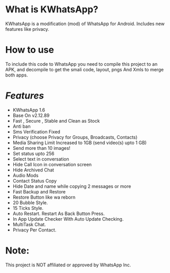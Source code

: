 # What is KWhatsApp?
KWhatsApp is a modification (mod) of WhatsApp for Android. Includes new features like privacy.

# How to use
To include this code to WhatsApp you need to compile this project to an APK, and decompile to get the smali code, layout, pngs And Xmls to merge both apps.

# **_Features_**
- KWhatsApp 1.6
- Base On v2.12.89
- Fast , Secure , Stable and Clean as Stock
- Anti ban
- Sms Verification Fixed
- Privacy (choose Privacy for Groups, Broadcasts, Contacts)
- Media Sharing Limit Increased to 1GB (send video(s) upto 1 GB)
- Send more than 10 images!
- Set status upto 256
- Select text in conversation
- Hide Call Icon in conversation screen
- Hide Archived Chat
- Audio Mods
- Contact Status Copy
- Hide Date and name while copying 2 messages or more
- Fast Backup and Restore
- Restore Button like wa reborn
- 20 Bubble Style.
- 15 Ticks Style.
- Auto Restart. Restart As Back Button Press.
- In App Update Checker With Auto Update Checking.
- MultiTask Chat.
- Privacy Per Contact.

# **Note**:
This project is NOT affiliated or approved by WhatsApp Inc.

